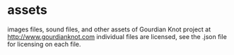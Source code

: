 assets
======

images files, sound files, and other assets of Gourdian Knot project at http://www.gourdianknot.com
individual files are licensed, see the .json file for licensing on each file.
